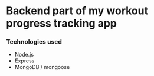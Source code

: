 # Backend part of my workout progress tracking app

### Technologies used

- Node.js
- Express
- MongoDB / mongoose
